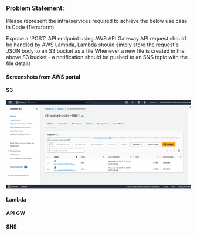 ### Problem Statement:

Please represent the infra/services required to achieve the below use case in Code (Terraform)

Expose a 'POST' API endpoint using AWS API Gateway
API request should be handled by AWS Lambda, Lambda should simply store the request's JSON body to an S3 bucket as a file
Whenever a new file is created in the above S3 bucket - a notification should be pushed to an SNS topic with the file details

#### Screenshots from AWS portal

#### S3
![S3](images/s3.png)

#### Lambda


#### API GW


#### SNS